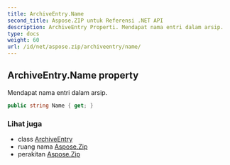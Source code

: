 ```yaml
---
title: ArchiveEntry.Name
second_title: Aspose.ZIP untuk Referensi .NET API
description: ArchiveEntry Properti. Mendapat nama entri dalam arsip.
type: docs
weight: 60
url: /id/net/aspose.zip/archiveentry/name/
---
```

## ArchiveEntry.Name property

Mendapat nama entri dalam arsip.

```csharp
public string Name { get; }
```

### Lihat juga

* class [ArchiveEntry](../)
* ruang nama [Aspose.Zip](../../archiveentry/)
* perakitan [Aspose.Zip](../../../)


